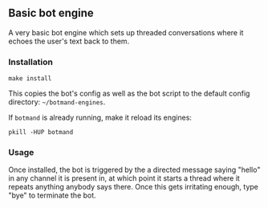 ## Basic bot engine

A very basic bot engine which sets up threaded conversations
where it echoes the user's text back to them.

### Installation

```
make install
```

This copies the bot's config as well as the bot script to the
default config directory: `~/botmand-engines`.

If `botmand` is already running, make it reload its engines:

```
pkill -HUP botmand
```

### Usage

Once installed, the bot is triggered by the a directed message saying "hello"
in any channel it is present in, at which point it starts a thread where it 
repeats anything anybody says there. Once this gets irritating enough, type
"bye" to terminate the bot.
